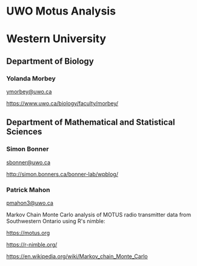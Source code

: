 # UWO Motus Analysis

# Western University

## Department of Biology


### Yolanda Morbey

  ymorbey@uwo.ca
  
  https://www.uwo.ca/biology/faculty/morbey/

## Department of Mathematical and Statistical Sciences 

### Simon Bonner

sbonner@uwo.ca
  
  http://simon.bonners.ca/bonner-lab/wpblog/
  

### Patrick Mahon

  pmahon3@uwo.ca


Markov Chain Monte Carlo analysis of MOTUS radio transmitter data from Southwestern Ontario using R's nimble:

https://motus.org

https://r-nimble.org/

https://en.wikipedia.org/wiki/Markov_chain_Monte_Carlo
